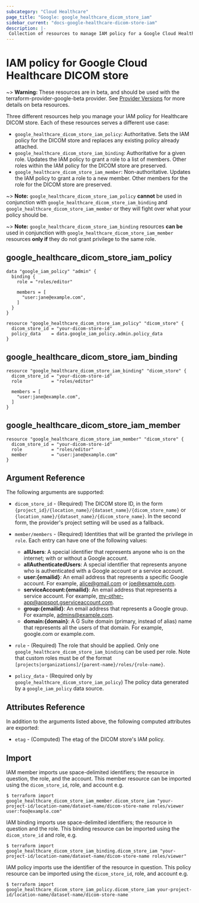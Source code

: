 ```yaml
---
subcategory: "Cloud Healthcare"
page_title: "Google: google_healthcare_dicom_store_iam"
sidebar_current: "docs-google-healthcare-dicom-store-iam"
description: |-
 Collection of resources to manage IAM policy for a Google Cloud Healthcare DICOM store.
---
```


# IAM policy for Google Cloud Healthcare DICOM store

~> **Warning:** These resources are in beta, and should be used with the terraform-provider-google-beta provider.
See [Provider Versions](https://terraform.io/docs/providers/google/guides/provider_versions.html) for more details on beta resources.

Three different resources help you manage your IAM policy for Healthcare DICOM store. Each of these resources serves a different use case:

* `google_healthcare_dicom_store_iam_policy`: Authoritative. Sets the IAM policy for the DICOM store and replaces any existing policy already attached.
* `google_healthcare_dicom_store_iam_binding`: Authoritative for a given role. Updates the IAM policy to grant a role to a list of members. Other roles within the IAM policy for the DICOM store are preserved.
* `google_healthcare_dicom_store_iam_member`: Non-authoritative. Updates the IAM policy to grant a role to a new member. Other members for the role for the DICOM store are preserved.

~> **Note:** `google_healthcare_dicom_store_iam_policy` **cannot** be used in conjunction with `google_healthcare_dicom_store_iam_binding` and `google_healthcare_dicom_store_iam_member` or they will fight over what your policy should be.

~> **Note:** `google_healthcare_dicom_store_iam_binding` resources **can be** used in conjunction with `google_healthcare_dicom_store_iam_member` resources **only if** they do not grant privilege to the same role.

## google\_healthcare\_dicom\_store\_iam\_policy

```hcl
data "google_iam_policy" "admin" {
  binding {
    role = "roles/editor"

    members = [
      "user:jane@example.com",
    ]
  }
}

resource "google_healthcare_dicom_store_iam_policy" "dicom_store" {
  dicom_store_id = "your-dicom-store-id"
  policy_data    = data.google_iam_policy.admin.policy_data
}
```

## google\_healthcare\_dicom\_store\_iam\_binding

```hcl
resource "google_healthcare_dicom_store_iam_binding" "dicom_store" {
  dicom_store_id = "your-dicom-store-id"
  role           = "roles/editor"

  members = [
    "user:jane@example.com",
  ]
}
```

## google\_healthcare\_dicom\_store\_iam\_member

```hcl
resource "google_healthcare_dicom_store_iam_member" "dicom_store" {
  dicom_store_id = "your-dicom-store-id"
  role           = "roles/editor"
  member         = "user:jane@example.com"
}
```

## Argument Reference

The following arguments are supported:

* `dicom_store_id` - (Required) The DICOM store ID, in the form
    `{project_id}/{location_name}/{dataset_name}/{dicom_store_name}` or
    `{location_name}/{dataset_name}/{dicom_store_name}`. In the second form, the provider's
    project setting will be used as a fallback.

* `member/members` - (Required) Identities that will be granted the privilege in `role`.
  Each entry can have one of the following values:
  * **allUsers**: A special identifier that represents anyone who is on the internet; with or without a Google account.
  * **allAuthenticatedUsers**: A special identifier that represents anyone who is authenticated with a Google account or a service account.
  * **user:{emailid}**: An email address that represents a specific Google account. For example, alice@gmail.com or joe@example.com.
  * **serviceAccount:{emailid}**: An email address that represents a service account. For example, my-other-app@appspot.gserviceaccount.com.
  * **group:{emailid}**: An email address that represents a Google group. For example, admins@example.com.
  * **domain:{domain}**: A G Suite domain (primary, instead of alias) name that represents all the users of that domain. For example, google.com or example.com.

* `role` - (Required) The role that should be applied. Only one
    `google_healthcare_dicom_store_iam_binding` can be used per role. Note that custom roles must be of the format
    `[projects|organizations]/{parent-name}/roles/{role-name}`.

* `policy_data` - (Required only by `google_healthcare_dicom_store_iam_policy`) The policy data generated by
  a `google_iam_policy` data source.

## Attributes Reference

In addition to the arguments listed above, the following computed attributes are
exported:

* `etag` - (Computed) The etag of the DICOM store's IAM policy.

## Import

IAM member imports use space-delimited identifiers; the resource in question, the role, and the account.  This member resource can be imported using the `dicom_store_id`, role, and account e.g.

```
$ terraform import google_healthcare_dicom_store_iam_member.dicom_store_iam "your-project-id/location-name/dataset-name/dicom-store-name roles/viewer user:foo@example.com"
```

IAM binding imports use space-delimited identifiers; the resource in question and the role.  This binding resource can be imported using the `dicom_store_id` and role, e.g.

```
$ terraform import google_healthcare_dicom_store_iam_binding.dicom_store_iam "your-project-id/location-name/dataset-name/dicom-store-name roles/viewer"
```

IAM policy imports use the identifier of the resource in question.  This policy resource can be imported using the `dicom_store_id`, role, and account e.g.

```
$ terraform import google_healthcare_dicom_store_iam_policy.dicom_store_iam your-project-id/location-name/dataset-name/dicom-store-name
```
